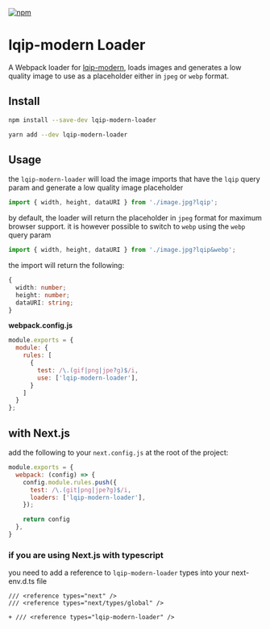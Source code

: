 [![npm][npm]][npm-url]

# lqip-modern Loader

A Webpack loader for [lqip-modern][lqip-modern], loads images and generates a low quality image to use as a placeholder either in `jpeg` or `webp` format.

## Install

```bash
npm install --save-dev lqip-modern-loader
```

```bash
yarn add --dev lqip-modern-loader
```

## Usage

the `lqip-modern-loader` will load the image imports that have the `lqip` query param and generate a low quality image placeholder


```js
import { width, height, dataURI } from './image.jpg?lqip';
```

by default, the loader will return the placeholder in `jpeg` format for maximum browser support.
it is however possible to switch to `webp` using the `webp` query param


```js
import { width, height, dataURI } from './image.jpg?lqip&webp';
```

the import will return the following:

```ts
{
  width: number;
  height: number;
  dataURI: string;
}
```

**webpack.config.js**

```js
module.exports = {
  module: {
    rules: [
      {
        test: /\.(gif|png|jpe?g)$/i,
        use: ['lqip-modern-loader'],
      }
    ]
  }
};
```

## with Next.js
add the following to your `next.config.js` at the root of the project:

```js
module.exports = {
  webpack: (config) => {
    config.module.rules.push({
      test: /\.(git|png|jpe?g)$/i,
      loaders: ['lqip-modern-loader'],
    });

    return config
  },
}
```

### if you are using Next.js with typescript

you need to add a reference to `lqip-modern-loader` types into your next-env.d.ts file

```
/// <reference types="next" />
/// <reference types="next/types/global" />
 
+ /// <reference types="lqip-modern-loader" />
```

[npm]: https://img.shields.io/npm/v/lqip-modern-loader.svg
[npm-url]: https://npmjs.com/package/lqip-modern-loader
[lqip-modern]: https://www.npmjs.com/package/lqip-modern